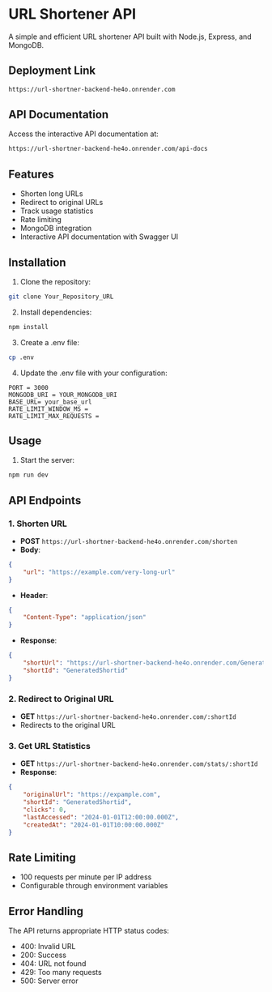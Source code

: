 # URL Shortener API

A simple and efficient URL shortener API built with Node.js, Express, and MongoDB.

## Deployment Link
```bash
https://url-shortner-backend-he4o.onrender.com
```

## API Documentation
Access the interactive API documentation at:
```bash
https://url-shortner-backend-he4o.onrender.com/api-docs
```

## Features

- Shorten long URLs
- Redirect to original URLs
- Track usage statistics
- Rate limiting
- MongoDB integration
- Interactive API documentation with Swagger UI

## Installation

1. Clone the repository:
```bash
git clone Your_Repository_URL
```

2. Install dependencies:
```bash
npm install
```

3. Create a .env file:
```bash
cp .env
```

4. Update the .env file with your configuration:
```
PORT = 3000
MONGODB_URI = YOUR_MONGODB_URI
BASE_URL= your_base_url
RATE_LIMIT_WINDOW_MS = 
RATE_LIMIT_MAX_REQUESTS = 
```

## Usage

1. Start the server:
```bash
npm run dev
```

## API Endpoints

### 1. Shorten URL
- **POST** `https://url-shortner-backend-he4o.onrender.com/shorten`
- **Body**: 
```json
{
    "url": "https://example.com/very-long-url"
}
```
- **Header**:
```json
{
    "Content-Type": "application/json"
}
```
- **Response**:
```json
{
    "shortUrl": "https://url-shortner-backend-he4o.onrender.com/GeneratedShortid",
    "shortId": "GeneratedShortid"
}
```

### 2. Redirect to Original URL
- **GET** `https://url-shortner-backend-he4o.onrender.com/:shortId`
- Redirects to the original URL

### 3. Get URL Statistics
- **GET** `https://url-shortner-backend-he4o.onrender.com/stats/:shortId`
- **Response**:
```json
{
    "originalUrl": "https://expample.com",
    "shortId": "GeneratedShortid",
    "clicks": 0,
    "lastAccessed": "2024-01-01T12:00:00.000Z",
    "createdAt": "2024-01-01T10:00:00.000Z"
}
```

## Rate Limiting
- 100 requests per minute per IP address
- Configurable through environment variables

## Error Handling

The API returns appropriate HTTP status codes:
- 400: Invalid URL
- 200: Success
- 404: URL not found
- 429: Too many requests
- 500: Server error